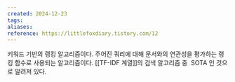 ```yaml
---
created: 2024-12-23
tags: 
aliases: 
reference: https://littlefoxdiary.tistory.com/12
---
```

키워드 기반의 랭킹 알고리즘이다.
주어진 쿼리에 대해 문서와의 연관성을 평가하는 랭킹 함수로 사용되는 알고리즘이다.
[[TF-IDF 계열]]의 검색 알고리즘 중  SOTA 인 것으로 알려져 있다.